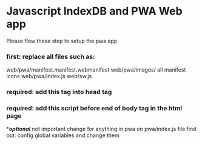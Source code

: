 # Javascript IndexDB and PWA Web app


Please flow these step to setup the pwa app


### first: replace all files such as:
 web/pwa/manifest.manifest.webmanifest
 web/pwa/images/ all manifest icons
 web/pwa/index.js
 web/sw.js

### required: add this tag into head tag 
<link rel="manifest" href="pwa/manifest.webmanifest" />


### required: add this script before end of body tag in the html page
<script src="pwa/index.js"></script>



****optional*** not important
change for anything in pwa on pwa/index.js file
find out: config global variables and change them

